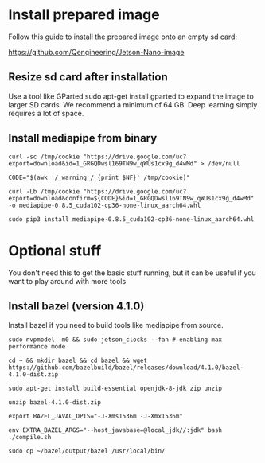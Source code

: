 
# Install prepared image 

Follow this guide to install the prepared image onto an empty sd card:

https://github.com/Qengineering/Jetson-Nano-image

## Resize sd card after installation

Use a tool like GParted sudo apt-get install gparted to expand the image to larger SD cards. We recommend a minimum of 64 GB. Deep learning simply requires a lot of space.


## Install mediapipe from binary

``curl -sc /tmp/cookie "https://drive.google.com/uc?export=download&id=1_GRGQDwsl169TN9w_qWUs1cx9g_d4wMd" > /dev/null``

``CODE="$(awk '/_warning_/ {print $NF}' /tmp/cookie)"``

``curl -Lb /tmp/cookie "https://drive.google.com/uc?export=download&confirm=${CODE}&id=1_GRGQDwsl169TN9w_qWUs1cx9g_d4wMd" -o mediapipe-0.8.5_cuda102-cp36-none-linux_aarch64.whl``

``sudo pip3 install mediapipe-0.8.5_cuda102-cp36-none-linux_aarch64.whl``


# Optional stuff 

You don't need this to get the basic stuff running, but it can be useful if you want to play around with more tools

## Install bazel (version 4.1.0)

Install bazel if you need to build tools like mediapipe from source.

``sudo nvpmodel -m0 && sudo jetson_clocks --fan # enabling max performance mode``

``cd ~ && mkdir bazel && cd bazel && wget https://github.com/bazelbuild/bazel/releases/download/4.1.0/bazel-4.1.0-dist.zip``

``sudo apt-get install build-essential openjdk-8-jdk zip unzip``

``unzip bazel-4.1.0-dist.zip``

``export BAZEL_JAVAC_OPTS="-J-Xms1536m -J-Xmx1536m"``

``env EXTRA_BAZEL_ARGS="--host_javabase=@local_jdk//:jdk" bash ./compile.sh``

``sudo cp ~/bazel/output/bazel /usr/local/bin/``





